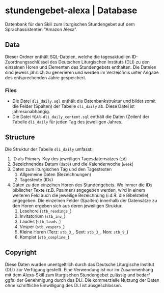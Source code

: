 # stundengebet-alexa | Database
Datenbank für den Skill zum liturgischen Stundengebet auf dem Sprachassistenten "Amazon Alexa".

## Data
Dieser Ordner enthält SQL-Dateien, welche die tagesaktuellen ID-Zuordnungsschlüssel des Deutschen Liturgischen Instituts (DLI) zu den einzelnen Horen und Elementen des Stundengebets enthalten.
Die Dateien sind jeweils jährlich zu generieren und werden im Verzeichnis unter Angabe des entsprechenden Jahre gespeichert.

### Files
* Die Datei `dli_daily.sql` enthält die Datenbankstruktur und bildet somit die Felder (Spalten) der Tabelle `dli_daily` ab. Diese Datei ist jahresunabhängig.
* Die Datei `YEAR-dli_daily_content.sql` enthält die Daten (Zeilen) der Tabelle `dli_daily` für jeden Tag des jeweiligen Jahres.

## Structure
Die Struktur der Tabelle `dli_daily` umfasst:
1. ID als Primary-Key des jeweiligen Tagesdatensatzes (`id`)
2. Bezeichnendes Datum (`date`) und die Kalenderwoche (`week`)
3. Daten zum liturgischen Tag und den Tagestexten
	1. Allgemeine Daten (Bezeichnungen)
	2. Tagestexte (IDs)
4. Daten zu den einzelnen Horen des Stundengebets. Wo immer die IDs biblischer Texte (z.B. Psalmen) angegeben werden, wird in einem weiteren Feld auch die jeweilige Bezeichnung (i.d.R. die Bibelstelle) angegeben. Die einzelnen Felder (Spalten) innerhalb der Datensätze zu den Horen ergeben sich aus deren jeweiligen Struktur.
	1. Lesehore (`stb_readings_`)
	2. Invitatorium (`stb_inv_`)
	3. Laudes (`stb_lauds_`)
	4. Vesper (`stb_vespers_`)
	5. Kleine Horen (Terz: `stb_3_`, Sext: `stb_3_`, Non: `stb_9_`)
	6. Komplet (`stb_compline_`)
	
## Copyright
Diese Daten wurden unentgeltlich durch das Deutsche Liturgische Institut (DLI) zur Verfügung gestellt.
Eine Verwendung ist nur im Zusammenhang mit dem Alexa-Skill zum liturgischen Stundengebet zulässig und bedarf ggfs. der Genehmigung durch das DLI.
Die kommerzielle Nutzung der Daten ohne schriftliche Einwilligung des DLI ist ausgeschlossen.
